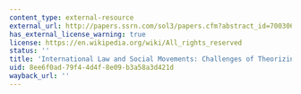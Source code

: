 ```yaml
---
content_type: external-resource
external_url: http://papers.ssrn.com/sol3/papers.cfm?abstract_id=700306
has_external_license_warning: true
license: https://en.wikipedia.org/wiki/All_rights_reserved
status: ''
title: 'International Law and Social Movements: Challenges of Theorizing Resistance'
uid: 8ee6f0ad-79f4-4d4f-8e09-b3a58a3d421d
wayback_url: ''
---
```

